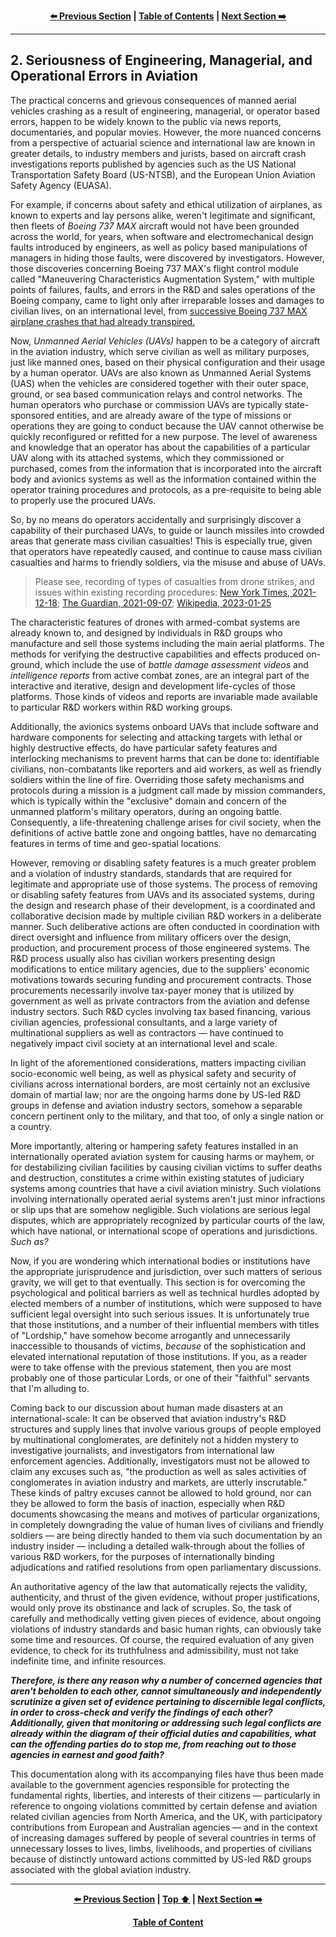 <div align="center">
  
  **[:arrow_left: Previous Section][Prev] | [Table of Contents][TOC] | [Next Section :arrow_right:][Next]**
  
  [Prev]: ./1-2.md
  [Next]: ./2-1.md
  [TOC]: https://github.com/true-hindsight/long-overdue-justice/
  
</div>

---

## 2. Seriousness of Engineering, Managerial, and Operational Errors in Aviation

The practical concerns and grievous consequences of manned aerial vehicles crashing as a result of engineering, managerial, or operator based errors, happen to be widely known to the public via news reports, documentaries, and popular movies. However, the more nuanced concerns from a perspective of actuarial science and international law are known in greater details, to industry members and jurists, based on aircraft crash investigations reports published by agencies such as the US National Transportation Safety Board (US-NTSB), and the European Union Aviation Safety Agency (EUASA). 

For example, if concerns about safety and ethical utilization of airplanes, as known to experts and lay persons alike, weren't legitimate and significant, then fleets of *Boeing 737 MAX* aircraft would not have been grounded across the world, for years, when software and electromechanical design faults introduced by engineers, as well as policy based manipulations of managers in hiding those faults, were discovered by investigators. However, those discoveries concerning Boeing 737 MAX's flight control module called "Maneuvering Characteristics Augmentation System," with multiple points of failures, faults, and errors in the R&D and sales operations of the Boeing company, came to light only after irreparable losses and damages to civilian lives, on an international level, from [successive Boeing 737 MAX airplane crashes that had already transpired.](https://en.wikipedia.org/wiki/Boeing_737_MAX_groundings)  

Now, *Unmanned Aerial Vehicles (UAVs)* happen to be a category of aircraft in the aviation industry, which serve civilian as well as military purposes, just like manned ones, based on their physical configuration and their usage by a human operator. UAVs are also known as Unmanned Aerial Systems (UAS) when the vehicles are considered together with their outer space, ground, or sea based communication relays and control networks. The human operators who purchase or commission UAVs are typically state-sponsored entities, and are already aware of the type of missions or operations they are going to conduct because the UAV cannot otherwise be quickly reconfigured or refitted for a new purpose. The level of awareness and knowledge that an operator has about the capabilities of a particular UAV along with its attached systems, which they commissioned or purchased, comes from the information that is incorporated into the aircraft body and avionics systems as well as the information contained within the operator training procedures and protocols, as a pre-requisite to being able to properly use the procured UAVs. 

So, by no means do operators accidentally and surprisingly discover a capability of their purchased UAVs, to guide or launch missiles into crowded areas that generate mass civilian casualties! This is especially true, given that operators have repeatedly caused, and continue to cause mass civilian casualties and harms to friendly soldiers, via the misuse and abuse of UAVs. 

>Please see, recording of types of casualties from drone strikes, and issues within existing recording procedures: [New York Times, 2021-12-18](https://www.nytimes.com/interactive/2021/12/18/us/airstrikes-pentagon-records-civilian-deaths.html); [The Guardian, 2021-09-07](https://www.theguardian.com/global-development/2021/sep/07/us-airstrikes-killed-at-least-22000-civilians-since-911-analysis-finds); [Wikipedia, 2023-01-25](https://en.wikipedia.org/wiki/Civilian_casualties_from_U.S._drone_strikes)

The characteristic features of drones with armed-combat systems are already known to, and designed by individuals in R&D groups who manufacture and sell those systems including the main aerial platforms. The methods for verifying the destructive capabilities and effects produced on-ground, which include the use of *battle damage assessment videos* and *intelligence reports* from active combat zones, are an integral part of the interactive and iterative, design and development life-cycles of those platforms. Those kinds of videos and reports are invariable made available to particular R&D workers within R&D working groups.  

Additionally, the avionics systems onboard UAVs that include software and hardware components for selecting and attacking targets with lethal or highly destructive effects, do have particular safety features and interlocking mechanisms to prevent harms that can be done to: identifiable civilians, non-combatants like reporters and aid workers, as well as friendly soldiers within the line of fire. Overriding those safety mechanisms and protocols during a mission is a judgment call made by mission commanders, which is typically within the "exclusive" domain and concern of the unmanned platform's military operators, during an ongoing battle. Consequently, a life-threatening challenge arises for civil society, when the definitions of active battle zone and ongoing battles, have no demarcating features in terms of time and geo-spatial locations. 

However, removing or disabling safety features is a much greater problem and a violation of industry standards, standards that are required for legitimate and appropriate use of those systems. The process of removing or disabling safety features from UAVs and its associated systems, during the design and research phase of their development, is a coordinated and collaborative decision made by multiple civilian R&D workers in a deliberate manner. Such deliberative actions are often conducted in coordination with direct oversight and influence from military officers over the design, production, and procurement process of those engineered systems. The R&D process usually also has civilian workers presenting design modifications to entice military agencies, due to the suppliers' economic motivations towards securing funding and procurement contracts. Those procurements necessarily involve tax-payer money that is utilized by government as well as private contractors from the aviation and defense industry sectors. Such R&D cycles involving tax based financing, various civilian agencies, professional consultants, and a large variety of multinational suppliers as well as contractors — have continued to negatively impact civil society at an international level and scale. 

In light of the aforementioned considerations, matters impacting civilian socio-economic well being, as well as physical safety and security of civilians across international borders, are most certainly not an exclusive domain of martial law; nor are the ongoing harms done by US-led R&D groups in defense and aviation industry sectors, somehow a separable concern pertinent only to the military, and that too, of only a single nation or a country.

More importantly, altering or hampering safety features installed in an internationally operated aviation system for causing harms or mayhem, or for destabilizing civilian facilities by causing civilian victims to suffer deaths and destruction, constitutes a crime within existing statutes of judiciary systems among countries that have a civil aviation ministry. Such violations involving internationally operated aerial systems aren't just minor infractions or slip ups that are somehow negligible. Such violations are serious legal disputes, which are appropriately recognized by particular courts of the law, which have national, or international scope of operations and jurisdictions. *Such as?* 

Now, if you are wondering which international bodies or institutions have the appropriate jurisprudence and jurisdiction, over such matters of serious gravity, we will get to that eventually. This section is for overcoming the psychological and political barriers as well as technical hurdles adopted by elected members of a number of institutions, which were supposed to have sufficient legal oversight into such serious issues. It is unfortunately true that those institutions, and a number of their influential members with titles of "Lordship," have somehow become arrogantly and unnecessarily inaccessible to thousands of victims, *because* of the sophistication and elevated international reputation of those institutions. If you, as a reader were to take offense with the previous statement, then you are most probably one of those particular Lords, or one of their "faithful" servants that I'm alluding to.

Coming back to our discussion about human made disasters at an international-scale: It can be observed that aviation industry's R&D structures and supply lines that involve various groups of people employed by multinational conglomerates, are definitely not a hidden mystery to investigative journalists, and investigators from international law enforcement agencies. Additionally, investigators must not be allowed to claim any excuses such as, "the production as well as sales activities of conglomerates in aviation industry and markets, are utterly inscrutable." These kinds of paltry excuses cannot be allowed to hold ground, nor can they be allowed to form the basis of inaction, especially when R&D documents showcasing the means and motives of particular organizations, in completely downgrading the value of human lives of civilians and friendly soldiers — are being directly handed to them via such documentation by an industry insider — including a detailed walk-through about the follies of various R&D workers, for the purposes of internationally binding adjudications and ratified resolutions from open parliamentary discussions.

An authoritative agency of the law that automatically rejects the validity, authenticity, and thrust of the given evidence, without proper justifications, would only prove its obstinance and lack of scruples. So, the task of carefully and methodically vetting given pieces of evidence, about ongoing violations of industry standards and basic human rights, can obviously take some time and resources. Of course, the required evaluation of any given evidence, to check for its truthfulness and admissibility, must not take indefinite time, and infinite resources.   

***Therefore, is there any reason why a number of concerned agencies that aren't beholden to each other, cannot simultaneously and independently scrutinize a given set of evidence pertaining to discernible legal conflicts, in order to cross-check and verify the findings of each other? Additionally, given that monitoring or addressing such legal conflicts are already within the diagram of their official duties and capabilities, what can the offending parties do to stop me, from reaching out to those agencies in earnest and good faith?*** 

This documentation along with its accompanying files have thus been made available to the government agencies responsible for protecting the fundamental rights, liberties, and interests of their citizens — particularly in reference to ongoing violations committed by certain defense and aviation related civilian agencies from North America, and the UK, with participatory contributions from European and Australian agencies — and in the context of increasing damages suffered by people of several countries in terms of unnecessary losses to lives, limbs, livelihoods, and properties of civilians because of distinctly untoward actions committed by US-led R&D groups associated with the global aviation industry.   

---

<div align="center">
  
  **[:arrow_left: Previous Section][Prev] | [Top :arrow_up:][Top] | [Next Section :arrow_right:][Next]** 
  
  **[Table of Content][TOC]**

  [Prev]: ./1-2.md
  [Top]: ./2-0.md#2-seriousness-of-engineering-managerial-and-operational-errors-in-aviation
  [Next]: ./2-1.md
  [TOC]: https://github.com/true-hindsight/long-overdue-justice/
  
</div>
